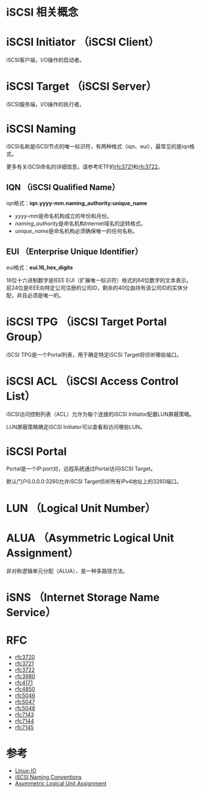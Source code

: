 iSCSI 相关概念
==============

# iSCSI Initiator （iSCSI Client）
iSCSI客户端，I/O操作的启动者。

# iSCSI Target （iSCSI Server）
iSCSI服务端，I/O操作的执行者。

# iSCSI Naming
iSCSI名称是iSCSI节点的唯一标识符，有两种格式（iqn、eui），最常见的是iqn格式。

更多有关iSCSI命名的详细信息，请参考IETF的[rfc3721](https://datatracker.ietf.org/doc/html/rfc3721)和[rfc3722](https://datatracker.ietf.org/doc/html/rfc3722)。

## IQN （iSCSI Qualified Name）
iqn格式：**iqn.yyyy-mm.naming_authority:unique_name**
 - *yyyy-mm*是命名机构成立的年份和月份。
 - *naming_authority*是命名机构Internet域名的逆转格式。
 - *unique_name*是命名机构必须确保唯一的任何名称。

## EUI （Enterprise Unique Identifier）
eui格式：**eui.16_hex_digits**

16位十六进制数字是IEEE EUI（扩展唯一标识符）格式的64位数字的文本表示。前24位是IEEE向特定公司注册的公司ID，剩余的40位由持有该公司ID的实体分配，并且必须是唯一的。

# iSCSI TPG （iSCSI Target Portal Group）
iSCSI TPG是一个Portal列表，用于确定特定iSCSI Target将侦听哪些端口。

# iSCSI ACL （iSCSI Access Control List）
iSCSI访问控制列表（ACL）允许为每个连接的iSCSI Initiator配置LUN屏蔽策略。

LUN屏蔽策略确定iSCSI Initiator可以查看和访问哪些LUN。

# iSCSI Portal
Portal是一个IP:port对，远程系统通过Portal访问iSCSI Target。

默认门户0.0.0.0:3260允许iSCSI Target侦听所有IPv4地址上的3260端口。

# LUN （Logical Unit Number）

# ALUA （Asymmetric Logical Unit Assignment）
非对称逻辑单元分配（ALUA），是一种多路径方法。

# iSNS （Internet Storage Name Service）

# RFC
 * [rfc3720](https://datatracker.ietf.org/doc/html/rfc3720)
 * [rfc3721](https://datatracker.ietf.org/doc/html/rfc3721)
 * [rfc3722](https://datatracker.ietf.org/doc/html/rfc3722)
 * [rfc3980](https://datatracker.ietf.org/doc/html/rfc3980)
 * [rfc4171](https://datatracker.ietf.org/doc/html/rfc4171)
 * [rfc4850](https://datatracker.ietf.org/doc/html/rfc4850)
 * [rfc5046](https://datatracker.ietf.org/doc/html/rfc5046)
 * [rfc5047](https://datatracker.ietf.org/doc/html/rfc5047)
 * [rfc5048](https://datatracker.ietf.org/doc/html/rfc5048)
 * [rfc7143](https://datatracker.ietf.org/doc/html/rfc7143)
 * [rfc7144](https://datatracker.ietf.org/doc/html/rfc7144)
 * [rfc7145](https://datatracker.ietf.org/doc/html/rfc7145)

# 参考
 * [Linux-IO](http://www.linux-iscsi.org/wiki/Main_Page)
 * [iSCSI Naming Conventions](https://docs.vmware.com/en/VMware-vSphere/7.0/com.vmware.vsphere.storage.doc/GUID-686D92B6-A2B2-4944-8718-F1B74F6A2C53.html)
 * [Asymmetric Logical Unit Assignment](http://linux-iscsi.org/wiki/Asymmetric_Logical_Unit_Assignment)
